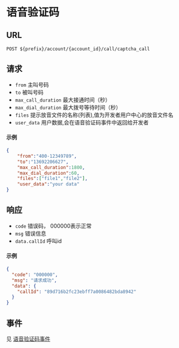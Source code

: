 # 语音验证码

## URL

```
POST ${prefix}/account/{account_id}/call/captcha_call
```

## 请求
- `from` 主叫号码
- `to` 被叫号码
- `max_call_duration` 最大接通时间（秒）
- `max_dial_duration` 最大拨号等待时间（秒）
- `files` 提示放音文件的名称(列表),值为开发者用户中心的放音文件名
- `user_data` 用户数据,会在语音验证码事件中返回给开发者

#### 示例
```json
{
    "from":"400-12349789",
    "to":"13692206627",
    "max_call_duration":1800,
    "max_dial_duration":60,
    "files":["file1","file2"],
	"user_data":"your data"
}
```

## 响应
- `code` 错误码， 000000表示正常
- `msg` 错误信息
- `data.callId` 呼叫id

#### 示例
```json
{
  "code": "000000",
  "msg": "请求成功",
  "data": {
    "callId": "89d716b2fc23ebff7a0086482bda8942"
  }
}
```


## 事件
见 [语音验证码事件](../evt/simple_call/captcha_call.md)
